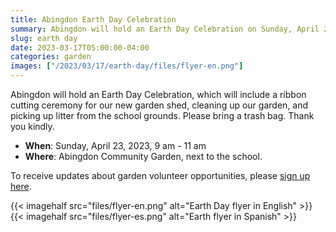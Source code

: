 ```yaml
--- 
title: Abingdon Earth Day Celebration
summary: Abingdon will hold an Earth Day Celebration on Sunday, April 23, featuring a celebration of our new shed and a litter pickup.
slug: earth day
date: 2023-03-17T05:00:00-04:00
categories: garden
images: ["/2023/03/17/earth-day/files/flyer-en.png"]
---
```


Abingdon will hold an Earth Day Celebration, which will include a ribbon cutting ceremony for our new garden shed, cleaning up our garden, and picking up litter from the school grounds. Please bring a trash bag. Thank you kindly.

- **When**: Sunday, April 23, 2023, 9 am - 11 am
- **Where**: Abingdon Community Garden, next to the school.

To receive updates about garden volunteer opportunities, please [sign up here](https://us10.list-manage.com/subscribe?u=f9c2cb9188c78232702100f91&id=50d30d2a32).

{{< imagehalf src="files/flyer-en.png" alt="Earth Day flyer in English" >}}
{{< imagehalf src="files/flyer-es.png" alt="Earth flyer in Spanish" >}}